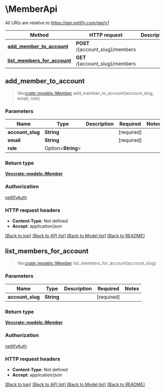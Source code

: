 # \MemberApi

All URIs are relative to *https://api.netlify.com/api/v1*

Method | HTTP request | Description
------------- | ------------- | -------------
[**add_member_to_account**](MemberApi.md#add_member_to_account) | **POST** /{account_slug}/members | 
[**list_members_for_account**](MemberApi.md#list_members_for_account) | **GET** /{account_slug}/members | 



## add_member_to_account

> Vec<crate::models::Member> add_member_to_account(account_slug, email, role)


### Parameters


Name | Type | Description  | Required | Notes
------------- | ------------- | ------------- | ------------- | -------------
**account_slug** | **String** |  | [required] |
**email** | **String** |  | [required] |
**role** | Option<**String**> |  |  |

### Return type

[**Vec<crate::models::Member>**](member.md)

### Authorization

[netlifyAuth](../README.md#netlifyAuth)

### HTTP request headers

- **Content-Type**: Not defined
- **Accept**: application/json

[[Back to top]](#) [[Back to API list]](../README.md#documentation-for-api-endpoints) [[Back to Model list]](../README.md#documentation-for-models) [[Back to README]](../README.md)


## list_members_for_account

> Vec<crate::models::Member> list_members_for_account(account_slug)


### Parameters


Name | Type | Description  | Required | Notes
------------- | ------------- | ------------- | ------------- | -------------
**account_slug** | **String** |  | [required] |

### Return type

[**Vec<crate::models::Member>**](member.md)

### Authorization

[netlifyAuth](../README.md#netlifyAuth)

### HTTP request headers

- **Content-Type**: Not defined
- **Accept**: application/json

[[Back to top]](#) [[Back to API list]](../README.md#documentation-for-api-endpoints) [[Back to Model list]](../README.md#documentation-for-models) [[Back to README]](../README.md)

